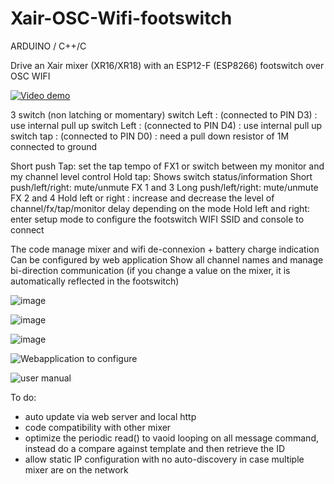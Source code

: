 # Xair-OSC-Wifi-footswitch
ARDUINO / C++/C

Drive an Xair mixer (XR16/XR18) with an ESP12-F (ESP8266) footswitch over OSC WIFI

[![Video demo](http://img.youtube.com/vi/8BNjt5E4mcg/0.jpg)](http://www.youtube.com/watch?v=8BNjt5E4mcg)

3 switch (non latching or momentary)
switch Left : (connected to PIN D3) : use internal pull up
switch Left : (connected to PIN D4) : use internal pull up
switch tap  : (connected to PIN D0)  : need a pull down resistor of 1M connected to ground

Short push Tap: set the tap tempo of FX1 or switch between my monitor and my channel level control
Hold tap: Shows switch status/information
Short push/left/right: mute/unmute FX 1 and 3
Long push/left/right: mute/unmute FX 2 and 4
Hold left or right : increase and decrease the level of channel/fx/tap/monitor delay depending on the mode
Hold left and right: enter setup mode to configure the footswitch WIFI SSID and console to connect

The code manage mixer and wifi de-connexion + battery charge indication
Can be configured by web application
Show all channel names and manage bi-direction communication (if you change a value on the mixer, it is automatically reflected in the footswitch)


![image](https://user-images.githubusercontent.com/21040071/71670428-14fe0400-2d70-11ea-958e-ed8e403b05a7.png)

![image](https://user-images.githubusercontent.com/21040071/71670458-2d6e1e80-2d70-11ea-8b30-1f0d794dd4bf.png)

![image](https://user-images.githubusercontent.com/21040071/71670484-4080ee80-2d70-11ea-8a26-32d7928419d2.png)

![Webapplication to configure](https://user-images.githubusercontent.com/21040071/73779334-e15a3380-478c-11ea-923a-6042a878fa9a.png)

![user manual](https://user-images.githubusercontent.com/21040071/73779260-c1c30b00-478c-11ea-8f3d-1c95ec042091.png)

To do:
* auto update via web server and local http
* code compatibility with other mixer
* optimize the periodic read() to vaoid looping on all message command, instead do a compare against template and then retrieve the ID
* allow static IP configuration with no auto-discovery in case multiple mixer are on the network
